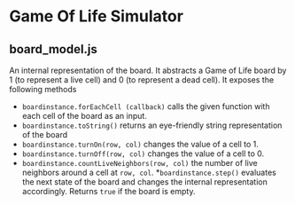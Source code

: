 Game Of Life Simulator
======================
board_model.js
--------------

An internal representation of the board. It abstracts a Game of Life board by 1 (to represent a live cell) and 0 (to represent a dead cell). It exposes the following methods
* ``boardinstance.forEachCell (callback)`` calls the given function with each cell of the board as an input.
* ``boardinstance.toString()`` returns an eye-friendly string representation of the board
* ``boardinstance.turnOn(row, col)`` changes the value of a cell to 1.
* ``boardinstance.turnOff(row, col)`` changes the value of a cell to 0.
* ``boardinstance.countLiveNeighbors(row, col)`` the number of live neighbors around a cell at `row, col`.
*``boardinstance.step()`` evaluates the next state of the board and changes the internal representation accordingly. Returns `true` if the board is empty. 



